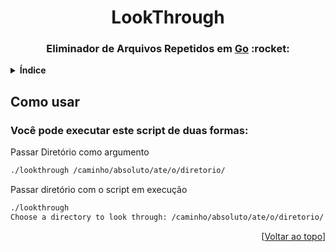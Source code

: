 <div id="top"></div>
<div align="center">
  <h1>LookThrough</h1>
  <h3>
    Eliminador de Arquivos Repetidos em
    <a href="https://go.dev">Go</a> :rocket:
  </h3>
</div>
<details>
  <summary>
    <strong>Índice</strong>
  </summary>
  <ol>
    <li>
      <a href="#como-usar">Como Usar</a>
    </li>
  </ol>
</details>

## Como usar

### Você pode executar este script de duas formas:

Passar Diretório como argumento

```sh
./lookthrough /caminho/absoluto/ate/o/diretorio/
```
Passar diretório com o script em execução

```sh
./lookthrough
Choose a directory to look through: /caminho/absoluto/ate/o/diretorio/
```
<p align="right">[<a href="#top">Voltar ao topo</a>]</p>

